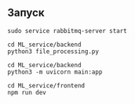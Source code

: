 ## Запуск

```shell
sudo service rabbitmq-server start
```

```shell
cd ML_service/backend
python3 file_processing.py
```

```shell
cd ML_service/backend
python3 -m uvicorn main:app
```

```shell
cd ML_service/frontend
npm run dev
```
